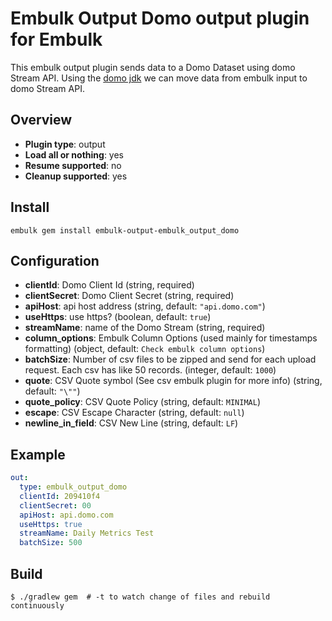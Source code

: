 # Embulk Output Domo output plugin for Embulk
This embulk output plugin sends data to a Domo Dataset using domo Stream API.
Using the [domo jdk](https://github.com/domoinc/domo-java-sdk) we can move data from embulk input to domo Stream API.

## Overview

* **Plugin type**: output
* **Load all or nothing**: yes
* **Resume supported**: no
* **Cleanup supported**: yes


## Install
```
embulk gem install embulk-output-embulk_output_domo 
```

## Configuration

- **clientId**: Domo Client Id (string, required)
- **clientSecret**: Domo Client Secret (string, required)
- **apiHost**: api host address (string, default: `"api.domo.com"`)
- **useHttps**: use https? (boolean, default: `true`)
- **streamName**: name of the Domo Stream (string, required)
- **column_options**: Embulk Column Options (used mainly for timestamps formatting) (object, default: `Check embulk column options`)
- **batchSize**: Number of csv files to be zipped and send for each upload request. Each csv has like 50 records. (integer, default: `1000`)
- **quote**: CSV Quote symbol (See csv embulk plugin for more info) (string, default: `"\""`)
- **quote_policy**: CSV Quote Policy (string, default: `MINIMAL`)
- **escape**: CSV Escape Character (string, default: `null`)
- **newline_in_field**: CSV New Line (string, default: `LF`)


## Example

```yaml
out:
  type: embulk_output_domo
  clientId: 209410f4
  clientSecret: 00
  apiHost: api.domo.com
  useHttps: true
  streamName: Daily Metrics Test
  batchSize: 500
```


## Build

```
$ ./gradlew gem  # -t to watch change of files and rebuild continuously
```
